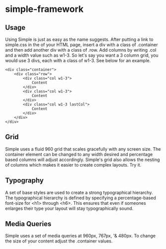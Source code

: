 simple-framework
================

Usage
----------------

Using Simple is just as easy as the name suggests. After putting a link to simple.css in the <head> of your HTML page, insert a div with a class of .container and then add another div with a class of .row. Add columns by writing .col and a width value such as w1-3. So let's say you want a 3 column grid, you would use 3 divs, each with a class of w1-3. See below for an example.

	<div class="container">
		<div class="row">
			<div class="col w1-3">
				Content
			</div>	
			<div class="col w1-3">
				Content
			</div>	
			<div class="col w1-3 lastCol">
				Content
			</div>								
		</div>	
	</div>

Grid
----------------

Simple uses a fluid 960 grid that scales gracefully with any screen size. The container element can be changed to any width desired and percentage based columns will adjust accordingly. Simple's grid also allows the nesting of columns which makes it easier to create complex layouts. Try it.

Typography
----------------

A set of base styles are used to create a strong typographical hierarchy. The typographical hierarchy is defined by specifying a percentage-based font-size for &lt;h1&gt; through &lt;h6&gt;. This ensures that even if someones enlarges their type your layout will stay typographically sound.

Media Queries
----------------

Simple uses a set of media queries at 960px, 767px, '& 480px. To change the size of your content adjust the .container values.
